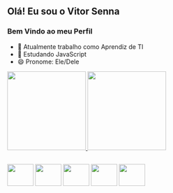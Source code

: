 ## Olá! Eu sou o Vitor Senna
### Bem Vindo ao meu Perfil

- 🔭 Atualmente trabalho como Aprendiz de TI
- 🌱 Estudando JavaScript
- 😄 Pronome: Ele/Dele


<div>

<a href='https://github.com/VitorSenna13?tab=repositories'>
<img height='180em' src='https://github-readme-stats.vercel.app/api?username=VitorSenna13&show_icons=true&theme=synthwave'>
</a>

<a href='https://github.com/VitorSenna13?tab=repositories'>
<img height='180em' src='https://github-readme-stats.vercel.app/api/top-langs/?username=VitorSenna13&hide_progress=true&theme=synthwave&layout=compact&langs_count=16'>
</a>

</div>

##

<div>
<img align='center' height='50em' width='60' src="https://cdn.jsdelivr.net/gh/devicons/devicon/icons/html5/html5-plain-wordmark.svg" />
<img align='center' height='50em' width='60' src="https://cdn.jsdelivr.net/gh/devicons/devicon/icons/css3/css3-plain-wordmark.svg" />
<img align='center' height='50em' width='60' src="https://cdn.jsdelivr.net/gh/devicons/devicon/icons/javascript/javascript-original.svg" />
<img align='center' height='50em' width='60' src="https://cdn.jsdelivr.net/gh/devicons/devicon/icons/react/react-original-wordmark.svg" />
<img align='center' height='50em' width='60' src="https://cdn.jsdelivr.net/gh/devicons/devicon/icons/electron/electron-original.svg" />
</div>
